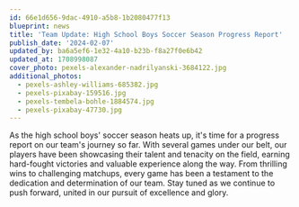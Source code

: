 ```yaml
---
id: 66e1d656-9dac-4910-a5b8-1b2080477f13
blueprint: news
title: 'Team Update: High School Boys Soccer Season Progress Report'
publish_date: '2024-02-07'
updated_by: ba6a5ef6-1e32-4a10-b23b-f8a27f0e6b42
updated_at: 1708998087
cover_photo: pexels-alexander-nadrilyanski-3684122.jpg
additional_photos:
  - pexels-ashley-williams-685382.jpg
  - pexels-pixabay-159516.jpg
  - pexels-tembela-bohle-1884574.jpg
  - pexels-pixabay-47730.jpg
---
```

As the high school boys' soccer season heats up, it's time for a progress report on our team's journey so far. With several games under our belt, our players have been showcasing their talent and tenacity on the field, earning hard-fought victories and valuable experience along the way. From thrilling wins to challenging matchups, every game has been a testament to the dedication and determination of our team. Stay tuned as we continue to push forward, united in our pursuit of excellence and glory.